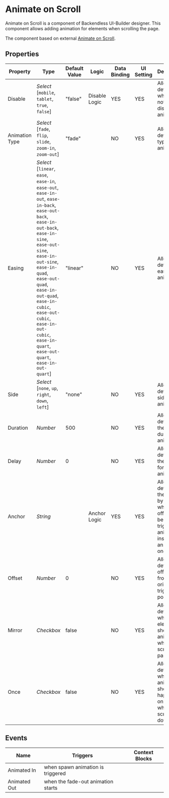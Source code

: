# Animate on Scroll

Animate on Scroll is a component of Backendless UI-Builder designer. This component allows adding animation for elements when scrolling the page.

The component based on external [Animate on Scroll](https://github.com/michalsnik/aos).

## Properties

| Property       | Type                                                                                                                                                                                                                                                                                                                                                  | Default Value | Logic         | Data Binding | UI Setting | Description                                                                                                       |
|----------------|-------------------------------------------------------------------------------------------------------------------------------------------------------------------------------------------------------------------------------------------------------------------------------------------------------------------------------------------------------|---------------|---------------|--------------|------------|-------------------------------------------------------------------------------------------------------------------|
| Disable        | *Select* <br/>[`mobile`, `tablet`, `true`, `false`]                                                                                                                                                                                                                                                                                                   | "false"       | Disable Logic | YES          | YES        | Allows to determine whether or not to disable the animation                                                       |
| Animation Type | *Select* <br/>[`fade`, `flip`, `slide`, `zoom-in`, `zoom-out`]                                                                                                                                                                                                                                                                                        | "fade"        |               | NO           | YES        | Allows to determine type of animation                                                                             |
| Easing         | *Select* <br/>[`linear`, `ease`, `ease-in`, `ease-out`, `ease-in-out`, `ease-in-back`, `ease-out-back`, `ease-in-out-back`, `ease-in-sine`, `ease-out-sine`, `ease-in-out-sine`, `ease-in-quad`, `ease-out-quad`, `ease-in-out-quad`, `ease-in-cubic`, `ease-out-cubic`, `ease-in-out-cubic`, `ease-in-quart`, `ease-out-quart`, `ease-in-out-quart`] | "linear"      |               | NO           | YES        | Allows to determine easing of animation                                                                           |
| Side           | *Select* <br/>[`none`, `up`, `right`, `down`, `left`]                                                                                                                                                                                                                                                                                                 | "none"        |               | NO           | YES        | Allows to determine side of animation                                                                             |
| Duration       | *Number*                                                                                                                                                                                                                                                                                                                                              | 500           |               | NO           | YES        | Allows to determine the duration of animation                                                                     |
| Delay          | *Number*                                                                                                                                                                                                                                                                                                                                              | 0             |               | NO           | YES        | Allows to determine the delay for starting animation                                                              |
| Anchor         | *String*                                                                                                                                                                                                                                                                                                                                              |               | Anchor Logic  | YES          | YES        | Allows to determine the element by class whose offset will be used to trigger animation instead of an actual one. |
| Offset         | *Number*                                                                                                                                                                                                                                                                                                                                              | 0             |               | NO           | YES        | Allows to determine offset(px) from the original trigger point                                                    |
| Mirror         | *Checkbox*                                                                                                                                                                                                                                                                                                                                            | false         |               | NO           | YES        | Allows to determine whether elements should animate out while scrolling past them                                 |
| Once           | *Checkbox*                                                                                                                                                                                                                                                                                                                                            | false         |               | NO           | YES        | Allows to determine whether the animation should happen only once - while scrolling down                          |

## Events

| Name         | Triggers                           | Context Blocks |
|--------------|------------------------------------|----------------|
| Animated In  | when spawn animation is triggered  |                |
| Animated Out | when the fade-out animation starts |                |
